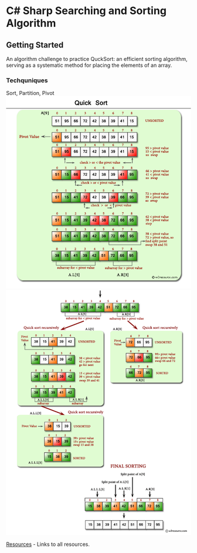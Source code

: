 # C# Sharp Searching and Sorting Algorithm

## Getting Started
An algorithm challenge to practice QuckSort: an efficient sorting algorithm, serving as a systematic method for placing the elements of an array. 

### Techquniques
Sort, Partition, Pivot 
![alt text](img/quick-sort-part-1.png)
![alt text](img/quick-sort-part-2.png)

[Resources](https://www.w3resource.com/csharp-exercises/searching-and-sorting-algorithm/searching-and-sorting-algorithm-exercise-9.php) - Links to all resources.  
